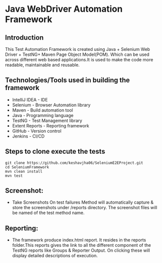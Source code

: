 # Java WebDriver Automation Framework

## Introduction
This Test Automation Framework is created using Java + Selenium Web Driver + TestNG+ Maven Page Object Model(POM). 
Which can be used across different web based applications.It is used to make the code more readable, maintainable and reusable.

## Technologies/Tools used in building the framework
- IntelliJ IDEA - IDE
- Selenium - Browser Automation library
- Maven - Build automation tool
- Java - Programming language
- TestNG - Test Management library
- Extent Reports - Reporting framework
- GitHub - Version control
- Jenkins - CI/CD

## Steps to clone execute the tests
`git clone https://github.com/keshavjha06/SeleniumE2EProject.git`<br/>
 `cd SeleniumFramework`<br/>
 `mvn clean install`<br/>
 `mvn test`

## Screenshot:
- Take Screenshots On test failures Method will automatically capture & store the screenshots under /reports directory. 
  The screenshot files will be named of the test method name.

## Reporting:
- The framework produce index.html report. It resides in the reports folder.This reports gives the link to all the different component of the TestNG reports like Groups & Reporter Output. On clicking these will display detailed descriptions of execution.
